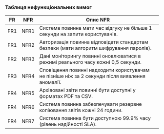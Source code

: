 ### Таблиця нефункціональних вимог

| FR   | NFR    | Опис NFR |
|------|--------|------------------------------------------------------------------------------|
| FR1  | NFR1   | Система повинна мати час відгуку не більше 1 секунди на запити користувачів.  |
| FR1  | NFR2   | Авторизація повинна відповідати стандартам безпеки (мати алгоритм шифрування паролів). |
| FR2  | NFR3   | Дані моніторингу повинні оновлюватися в режимі реального часу кожні 0,5 секунди. |
| FR3  | NFR4   | Сповіщення повинні надходити користувачам не пізніше ніж за 2 секунди після виявлення аномалії. |
| FR4  | NFR5   | Архівовані звіти повинні бути доступні у форматах PDF та CSV.                 |
| FR4  | NFR6   | Система повинна забезпечувати резервне копіювання звітів кожні 24 години.     |
| FR4  | NFR7   | Система повинна бути доступною 99.9% часу (рівень надійності SLA).            |